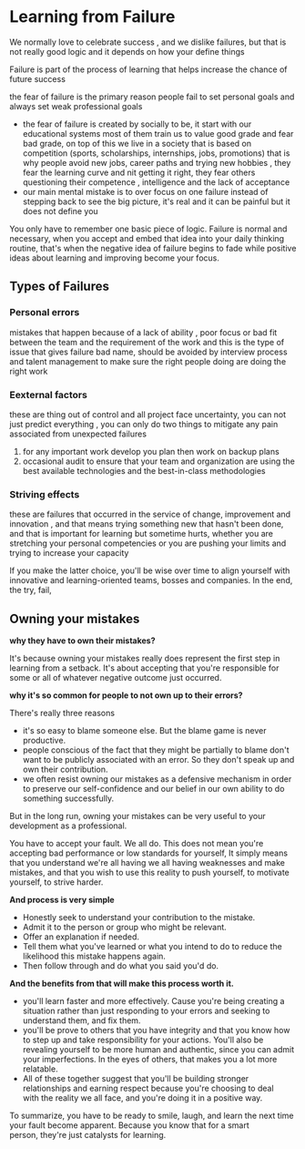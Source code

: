 # Learning from Failure
We normally love to celebrate success , and we  dislike failures, but that is not really good logic and it depends on how your define things

Failure is part of the process of learning that helps increase the chance of future success 

the fear of failure is the primary reason people fail to set personal goals and always set weak professional goals

- the fear of failure is created by socially to be, it start with our educational systems most of them train us to value good grade and fear bad grade, on top of this we live in a society that is based on competition (sports, scholarships, internships, jobs, promotions) that is why people avoid new jobs, career paths and trying new hobbies , they fear the learning curve and nit getting it right, they fear others questioning their competence , intelligence and the lack of acceptance
- our main mental mistake is to over focus on one failure instead of stepping back to see the big picture, it's real and it can be painful but it does not define you

You only have to remember one basic piece of logic. Failure is normal and necessary, when you accept and embed that idea into your daily thinking routine, that's when the negative idea of failure begins to fade while positive ideas about learning and improving become your focus.

## Types of Failures
### Personal errors

mistakes that happen because of a lack of ability , poor focus or bad fit between the team and the requirement of the work and this is the type of issue that gives failure bad name, should be avoided by interview process and talent management to make sure the right people doing are doing the right work

### Eexternal factors

these are thing out of control and all project face uncertainty, you can not just predict everything , you can only do two things to mitigate any pain associated from unexpected failures  

1. for any important work develop you plan then work on backup plans
2. occasional audit to ensure that your team and organization are using the best available technologies and the best-in-class methodologies 

### Striving effects

these are failures that occurred in the service of change, improvement and innovation , and that means trying something new that hasn't been done, and that is important for learning but sometime hurts, whether you are stretching your personal competencies or you are  pushing your limits and trying to increase your capacity

If you make the latter choice, you'll be wise over time to align yourself with innovative and learning-oriented teams, bosses and companies. In the end, the try, fail,
## Owning your mistakes
**why they have to own their mistakes?**

It's because owning your mistakes really does represent the first step in learning from a setback. It's about accepting that you're responsible for some or all of whatever negative outcome just occurred.

**why it's so common for people to not own up to their errors?**

There's really three reasons

- it's so easy to blame someone else. But the blame game is never productive.
- people conscious of the fact that they might be partially to blame don't want to be publicly associated with an error. So they don't speak up and own their contribution.
- we often resist owning our mistakes as a defensive mechanism in order to preserve our self-confidence and our belief in our own ability to do something successfully.

But in the long run, owning your mistakes can be very useful to your development as a professional.

You have to accept your fault. We all do. This does not mean you're accepting bad performance or low standards for yourself, It simply means that you understand we're all having we all having weaknesses and make mistakes, and that you wish to use this reality to push yourself, to motivate yourself, to strive harder.

**And process is very simple**

- Honestly seek to understand your contribution to the mistake.
- Admit it to the person or group who might be relevant.
- Offer an explanation if needed.
- Tell them what you've learned or what you intend to do to reduce the likelihood this mistake happens again.
- Then follow through and do what you said you'd do.

**And the benefits from that will make this process worth it.**

- you'll learn faster and more effectively. Cause you're being creating a situation rather than just responding to your errors and seeking to understand them, and fix them.
- you'll be prove to others that you have integrity and that you know how to step up and take responsibility for your actions. You'll also be revealing yourself to be more human and authentic, since you can admit your imperfections. In the eyes of others, that makes you a lot more relatable.
- All of these together suggest that you'll be building stronger relationships and earning respect because you're choosing to deal with the reality we all face, and you're doing it in a positive way.

To summarize, you have to be ready to smile, laugh, and learn the next time your fault become apparent. Because you know that for a smart person, they're just catalysts for learning.